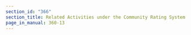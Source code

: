 ```yaml
---
section_id: "366"
section_title: Related Activities under the Community Rating System
page_in_manual: 360-13
---
```


